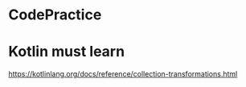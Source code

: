 # CodePractice
# Kotlin must learn
https://kotlinlang.org/docs/reference/collection-transformations.html
